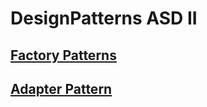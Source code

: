 # DesignPatterns ASD II

## [Factory Patterns](./Factory/Factory.md)

## [Adapter Pattern](./Adapter/Adapter.md)